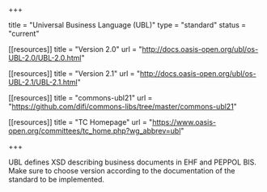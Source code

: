 +++

title = "Universal Business Language (UBL)"
type = "standard"
status = "current"

[[resources]]
title = "Version 2.0"
url = "http://docs.oasis-open.org/ubl/os-UBL-2.0/UBL-2.0.html"

[[resources]]
title = "Version 2.1"
url = "http://docs.oasis-open.org/ubl/os-UBL-2.1/UBL-2.1.html"

[[resources]]
title = "commons-ubl21"
url = "https://github.com/difi/commons-libs/tree/master/commons-ubl21"

[[resources]]
title = "TC Homepage"
url = "https://www.oasis-open.org/committees/tc_home.php?wg_abbrev=ubl"

+++

UBL defines XSD describing business documents in EHF and PEPPOL BIS. Make sure to choose version according to the documentation of the standard to be implemented.